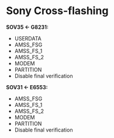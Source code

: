 # Sony Cross-flashing

**SOV35 <- G8231:**
* USERDATA
* AMSS_FSG
* AMSS_FS_1
* AMSS_FS_2
* MODEM
* PARTITION
* Disable final verification

**SOV31 <- E6553:**
* AMSS_FSG
* AMSS_FS_1
* AMSS_FS_2
* MODEM
* PARTITION
* Disable final verification
